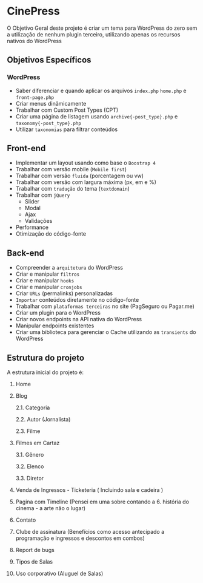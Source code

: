 # CinePress

O Objetivo Geral deste projeto é criar um tema para WordPress do zero sem a utilização de nenhum plugin terceiro, utilizando apenas os recursos nativos do WordPress

## Objetivos Específicos

### WordPress

* Saber diferenciar e quando aplicar os arquivos `index.php` `home.php` e `front-page.php`
* Criar menus dinâmicamente
* Trabalhar com Custom Post Types (CPT)
* Criar uma página de listagem usando `archive{-post_type}.php` e `taxonomy{-post_type}.php`
* Utilizar `taxonomias` para filtrar conteúdos

## Front-end

* Implementar um layout usando como base o `Boostrap 4`
* Trabalhar com versão mobile (`Mobile first`)
* Trabalhar com versão `fluida` (porcentagem ou vw)
* Trabalhar com versão com largura máxima (px, em e %)
* Trabalhar com `tradução` do tema (`textdomain`)
* Trabalhar com `jQuery`
    * Slider
    * Modal
    * Ajax
    * Validações
* Performance
* Otimização do código-fonte

## Back-end

* Compreender a `arquitetura` do WordPress
* Criar e manipular `filtros` 
* Criar e manipular `hooks`
* Criar e manipular `cronjobs`
* Criar `URLs` (permalinks) personalizadas
* `Importar` conteúdos diretamente no código-fonte
* Trabalhar com `plataformas terceiras` no site (PagSeguro ou Pagar.me)
* Criar um plugin para o WordPress
* Criar novos endpoints na API nativa do WordPress
* Manipular endpoints existentes
* Criar uma biblioteca para gerenciar o Cache utilizando as `transients` do WordPress



## Estrutura do projeto

A estrutura inicial do projeto é:

1. Home

2. Blog

    2.1. Categoria

    2.2. Autor (Jornalista)

    2.3. Filme
    

3. Filmes em Cartaz

    3.1. Gênero

    3.2. Elenco

    3.3. Diretor

4. Venda de Ingressos - Ticketeria ( Incluindo sala e cadeira )

5. Pagina com Timeline (Pensei em uma sobre contando a 6. 
história do cinema - a arte não o lugar)

6. Contato

7. Clube de assinatura (Benefícios como acesso antecipado a programação e ingressos e descontos em combos)

8. Report de bugs

9. Tipos de Salas

10. Uso corporativo (Aluguel de Salas)
